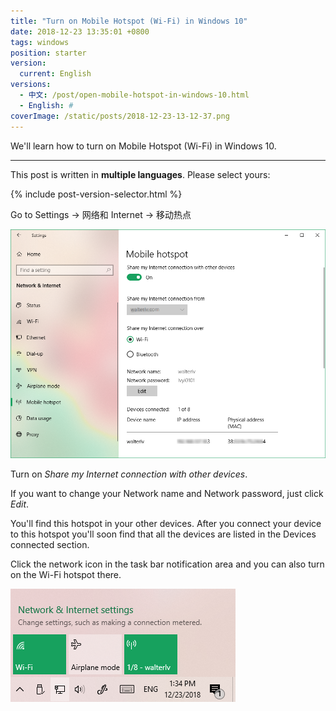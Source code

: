 ```yaml
---
title: "Turn on Mobile Hotspot (Wi-Fi) in Windows 10"
date: 2018-12-23 13:35:01 +0800
tags: windows
position: starter
version:
  current: English
versions:
  - 中文: /post/open-mobile-hotspot-in-windows-10.html
  - English: #
coverImage: /static/posts/2018-12-23-13-12-37.png
---
```


We'll learn how to turn on Mobile Hotspot (Wi-Fi) in Windows 10.

---

This post is written in **multiple languages**. Please select yours:

{% include post-version-selector.html %}

Go to Settings -> 网络和 Internet -> 移动热点

![Turn on Wi-Fi](/static/posts/2018-12-23-13-12-37.png)

Turn on *Share my Internet connection with other devices*.

If you want to change your Network name and Network password, just click *Edit*.

You'll find this hotspot in your other devices. After you connect your device to this hotspot you'll soon find that all the devices are listed in the Devices connected section.

Click the network icon in the task bar notification area and you can also turn on the Wi-Fi hotspot there.

![The Network Icon](/static/posts/2018-12-23-13-34-09.png)

